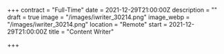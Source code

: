 +++
contract = "Full-Time"
date = 2021-12-29T21:00:00Z
description = ""
draft = true
image = "/images/iwriter_30214.png"
image_webp = "/images/iwriter_30214.png"
location = "Remote"
start = 2021-12-29T21:00:00Z
title = "Content Writer"

+++
